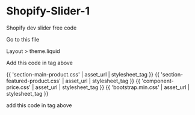 # Shopify-Slider-1
Shopify dev slider free code


Go to this file

Layout > theme.liquid

Add this code in </head> tag above

 {{ 'section-main-product.css' | asset_url | stylesheet_tag }}
 {{ 'section-featured-product.css' | asset_url | stylesheet_tag }}
 {{ 'component-price.css' | asset_url | stylesheet_tag }}
 {{ 'bootstrap.min.css' | asset_url | stylesheet_tag }}
 
add this code in </body> tag above

<script src="{{ 'product-form.js' | asset_url }}" defer="defer"></script>
<script src="{{ 'bootstrap.bundle.min.js' | asset_url }}"></script>
<script src="{{ 'popper.min.js' | asset_url }}"></script>
<script src="{{ 'bootstrap.min.js' | asset_url }}"></script>
